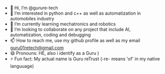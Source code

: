 - 👋 Hi, I’m @gurure-tech
- 👀 I’m interested in python and c++ as well as automatization in automobiles industry
- 🌱 I’m currently learning mechatronics and robotics
- 💞️ I’m looking to collaborate on any project that include AI, automatization, coding and debugging
- 📫 How to reach me, use my github profile as well as my email guru01retech@gmail.com
- 😄 Pronouns: HE, also i identify as a Guru )
- ⚡ Fun fact: My actual name is Guru reTrust (-re- means 'of' in my native languuage)

<!---
gurure-tech/gurure-tech is a ✨ special ✨ repository because its `README.md` (this file) appears on your GitHub profile.
You can click the Preview link to take a look at your changes.
--->
